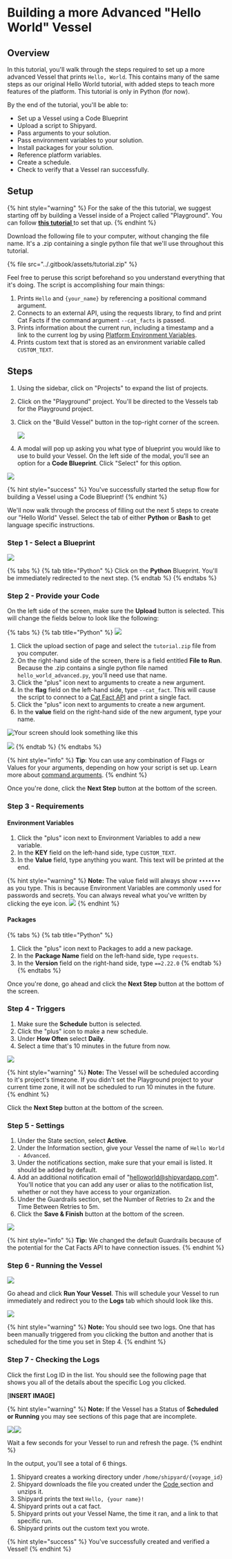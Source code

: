 # Building a more Advanced "Hello World" Vessel

## Overview

In this tutorial, you'll walk through the steps required to set up a more advanced Vessel that prints `Hello, World`. This contains many of the same steps as our original Hello World tutorial, with added steps to teach more features of the platform. This tutorial is only in Python \(for now\).  
  
By the end of the tutorial, you'll be able to:

* Set up a Vessel using a Code Blueprint
* Upload a script to Shipyard.
* Pass arguments to your solution.
* Pass environment variables to your solution.
* Install packages for your solution.
* Reference platform variables.
* Create a schedule.
* Check to verify that a Vessel ran successfully.

## Setup

{% hint style="warning" %}
For the sake of the this tutorial, we suggest starting off by building a Vessel inside of a Project called "Playground". You can follow [**this tutorial** ](building-playground-project.md)to set that up.
{% endhint %}

Download the following file to your computer, without changing the file name. It's a .zip containing a single python file that we'll use throughout this tutorial.

{% file src="../.gitbook/assets/tutorial.zip" %}

Feel free to peruse this script beforehand so you understand everything that it's doing. The script is accomplishing four main things:

1. Prints `Hello` and `{your_name}` by referencing a positional command argument.
2. Connects to an external API, using the requests library, to find and print Cat Facts if the command argument `--cat_facts` is passed.
3. Prints information about the current run, including a timestamp and a link to the current log by using [Platform Environment Variables](../reference/other-functions/platform-environment-variables.md).
4. Prints custom text that is stored as an environment variable called `CUSTOM_TEXT`.

## Steps

1. Using the sidebar, click on "Projects" to expand the list of projects.
2. Click on the "Playground" project. You'll be directed to the Vessels tab for the Playground project.
3. Click on the "Build Vessel" button in the top-right corner of the screen.  


   ![](../.gitbook/assets/image%20%2824%29.png)

  

4. A modal will pop up asking you what type of blueprint you would like to use to build your Vessel. On the left side of the modal, you'll see an option for a **Code Blueprint**. Click "Select" for this option.

![](../.gitbook/assets/image%20%289%29.png)

{% hint style="success" %}
You've successfully started the setup flow for building a Vessel using a Code Blueprint! 
{% endhint %}

We'll now walk through the process of filling out the next 5 steps to create our "Hello World" Vessel. Select the tab of either **Python** or **Bash** to get language specific instructions.

### Step 1 - Select a Blueprint

![](../.gitbook/assets/image%20%2829%29.png)

{% tabs %}
{% tab title="Python" %}
Click on the **Python** Blueprint. You'll be immediately redirected to the next step.
{% endtab %}
{% endtabs %}

### Step 2 - Provide your Code

On the left side of the screen, make sure the **Upload** button is selected. This will change the fields below to look like the following:

{% tabs %}
{% tab title="Python" %}
![](../.gitbook/assets/image%20%2818%29.png)

1. Click the upload section of page and select the `tutorial.zip` file from you computer.
2. On the right-hand side of the screen, there is a field entitled **File to Run**. Because the .zip contains a single python file named `hello_world_advanced.py`, you'll need use that name.
3. Click the "plus" icon next to arguments to create a new argument.
4. In the **flag** field on the left-hand side, type `--cat_fact`. This will cause the script to connect to a [Cat Fact API](https://alexwohlbruck.github.io/cat-facts/) and print a single fact.
5. Click the "plus" icon next to arguments to create a new argument.
6. In the **value** field on the right-hand side of the new argument, type your name.

![Your screen should look something like this](../.gitbook/assets/image%20%287%29.png)

![](../.gitbook/assets/image%20%283%29.png)
{% endtab %}
{% endtabs %}

{% hint style="info" %}
**Tip**: You can use any combination of Flags or Values for your arguments, depending on how your script is set up. Learn more about [command arguments](../reference/vessels/command.md#arguments).
{% endhint %}

Once you're done, click the **Next Step** button at the bottom of the screen.

### **Step 3 - Requirements**

#### Environment Variables

1. Click the "plus" icon next to Environment Variables to add a new variable.
2. In the **KEY** field on the left-hand side, type `CUSTOM_TEXT`.
3. In the **Value** field, type anything you want. This text will be printed at the end.

{% hint style="warning" %}
**Note:** The value field will always show `•••••••` as you type. This is because Environment Variables are commonly used for passwords and secrets. You can always reveal what you've written by clicking the eye icon. ![](../.gitbook/assets/image%20%2810%29.png) 
{% endhint %}

#### Packages

{% tabs %}
{% tab title="Python" %}
1. Click the "plus" icon next to Packages to add a new package.
2. In the **Package Name** field on the left-hand side, type `requests`.
3. In the **Version** field on the right-hand side, type `==2.22.0`
{% endtab %}
{% endtabs %}

Once you're done, go ahead and click the **Next Step** button at the bottom of the screen.

### Step 4 - Triggers

1. Make sure the **Schedule** button is selected.
2. Click the "plus" icon to make a new schedule.
3. Under **How Often** select **Daily**.
4. Select a time that's 10 minutes in the future from now.

![](../.gitbook/assets/image%20%2817%29.png)

{% hint style="warning" %}
**Note:** The Vessel will be scheduled according to it's project's timezone. If you didn't set the Playground project to your current time zone, it will not be scheduled to run 10 minutes in the future.
{% endhint %}

Click the **Next Step** button at the bottom of the screen.

### **Step 5 - Settings**

1. Under the State section, select **Active**.
2. Under the Information section, give your Vessel the name of `Hello World - Advanced`.
3. Under the notifications section, make sure that your email is listed. It should be added by default.
4. Add an additional notification email of "[helloworld@shipyardapp.com](mailto:helloworld@shipyardapp.com)". You'll notice that you can add any user or alias to the notification list, whether or not they have access to your organization.
5. Under the Guardrails section, set the Number of Retries to 2x and the Time Between Retries to 5m.
6. Click the **Save & Finish** button at the bottom of the screen.

![](../.gitbook/assets/image%20%2816%29.png)

{% hint style="info" %}
**Tip:** We changed the default Guardrails because of the potential for the Cat Facts API to have connection issues.
{% endhint %}

### Step 6 - Running the Vessel

![](../.gitbook/assets/image%20%2819%29.png)

Go ahead and click **Run Your Vessel**. This will schedule your Vessel to run immediately and redirect you to the **Logs** tab which should look like this.

![](../.gitbook/assets/image%20%2815%29.png)

{% hint style="warning" %}
**Note:** You should see two logs. One that has been manually triggered from you clicking the button and another that is scheduled for the time you set in Step 4.
{% endhint %}

### Step 7 - Checking the Logs

Click the first Log ID in the list. You should see the following page that shows you all of the details about the specific Log you clicked.

\[**INSERT IMAGE\]**

{% hint style="warning" %}
**Note:** If the Vessel has a Status of **Scheduled or Running** you may see sections of this page that are incomplete. 

![](../.gitbook/assets/image%20%2825%29.png)![](../.gitbook/assets/image%20%281%29.png)

Wait a few seconds for your Vessel to run and refresh the page.
{% endhint %}

In the output, you'll see a total of 6 things.

1. Shipyard creates a working directory under `/home/shipyard/{voyage_id}`
2. Shipyard downloads the file you created under the [Code ](building-a-hello-world-vessel.md#step-2-provide-your-code)section and unzips it.
3. Shipyard prints the text `Hello, {your name}!`
4. Shipyard prints out a cat fact.
5. Shipyard prints out your Vessel Name, the time it ran, and a link to that specific run.
6. Shipyard prints out the custom text you wrote.

{% hint style="success" %}
You've successfully created and verified a Vessel!
{% endhint %}

